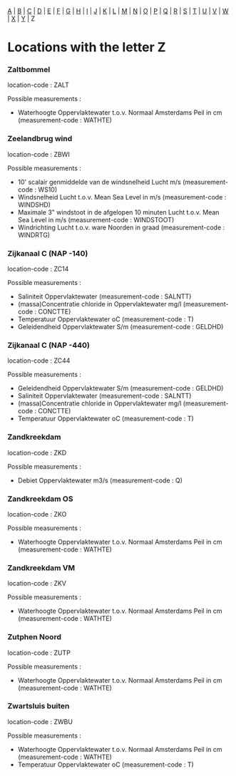 [A](location_A.md) | [B](location_B.md) | [C](location_C.md) | [D](location_D.md) | [E](location_E.md) | [F](location_F.md) | [G](location_G.md) | [H](location_H.md) | [I](location_I.md) | [J](location_J.md) | [K](location_K.md) | [L](location_L.md) | [M](location_M.md) | [N](location_N.md) | [O](location_O.md) | [P](location_P.md) | [Q](location_Q.md) | [R](location_R.md) | [S](location_S.md) | [T](location_T.md) | [U](location_U.md) | [V](location_V.md) | [W](location_W.md) | [X](location_X.md) | [Y](location_Y.md) | Z

# Locations with the letter Z #


### Zaltbommel ###
location-code : ZALT

Possible measurements :
* Waterhoogte Oppervlaktewater t.o.v. Normaal Amsterdams Peil in cm (measurement-code : WATHTE)

### Zeelandbrug wind ###
location-code : ZBWI

Possible measurements :
* 10' scalair genmiddelde van de windsnelheid Lucht m/s (measurement-code : WS10)
* Windsnelheid Lucht t.o.v. Mean Sea Level in m/s (measurement-code : WINDSHD)
* Maximale 3" windstoot in de afgelopen 10 minuten Lucht t.o.v. Mean Sea Level in m/s (measurement-code : WINDSTOOT)
* Windrichting Lucht t.o.v. ware Noorden in graad (measurement-code : WINDRTG)

### Zijkanaal C (NAP -140) ###
location-code : ZC14

Possible measurements :
* Saliniteit Oppervlaktewater  (measurement-code : SALNTT)
* (massa)Concentratie chloride in Oppervlaktewater mg/l (measurement-code : CONCTTE)
* Temperatuur Oppervlaktewater oC (measurement-code : T)
* Geleidendheid Oppervlaktewater S/m (measurement-code : GELDHD)

### Zijkanaal C (NAP -440) ###
location-code : ZC44

Possible measurements :
* Geleidendheid Oppervlaktewater S/m (measurement-code : GELDHD)
* Saliniteit Oppervlaktewater  (measurement-code : SALNTT)
* (massa)Concentratie chloride in Oppervlaktewater mg/l (measurement-code : CONCTTE)
* Temperatuur Oppervlaktewater oC (measurement-code : T)

### Zandkreekdam ###
location-code : ZKD

Possible measurements :
* Debiet Oppervlaktewater m3/s (measurement-code : Q)

### Zandkreekdam OS ###
location-code : ZKO

Possible measurements :
* Waterhoogte Oppervlaktewater t.o.v. Normaal Amsterdams Peil in cm (measurement-code : WATHTE)

### Zandkreekdam VM ###
location-code : ZKV

Possible measurements :
* Waterhoogte Oppervlaktewater t.o.v. Normaal Amsterdams Peil in cm (measurement-code : WATHTE)

### Zutphen Noord ###
location-code : ZUTP

Possible measurements :
* Waterhoogte Oppervlaktewater t.o.v. Normaal Amsterdams Peil in cm (measurement-code : WATHTE)

### Zwartsluis buiten ###
location-code : ZWBU

Possible measurements :
* Waterhoogte Oppervlaktewater t.o.v. Normaal Amsterdams Peil in cm (measurement-code : WATHTE)
* Temperatuur Oppervlaktewater oC (measurement-code : T)
